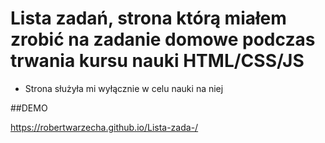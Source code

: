 # Lista zadań, strona którą miałem zrobić na zadanie domowe podczas trwania kursu nauki HTML/CSS/JS
* Strona służyła mi wyłącznie w celu nauki na niej
  
##DEMO

https://robertwarzecha.github.io/Lista-zada-/
